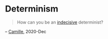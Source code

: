 # Determinism

> How can you be an [indecisive](/zettel/indecision/) determinist?

– [Camille](https://camille.merose.com/), 2020-Dec


